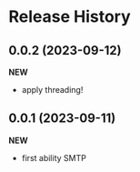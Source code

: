 Release History
===============


0.0.2 (2023-09-12)
-------------------

**NEW**
- apply threading!


0.0.1 (2023-09-11)
-------------------

**NEW**
- first ability SMTP


